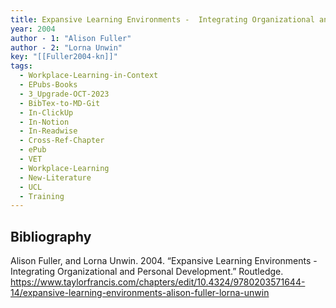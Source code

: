 ```yaml
---
title: Expansive Learning Environments -  Integrating Organizational and Personal Development
year: 2004
author - 1: "Alison Fuller"
author - 2: "Lorna Unwin"
key: "[[Fuller2004-kn]]"
tags:
  - Workplace-Learning-in-Context
  - EPubs-Books
  - 3_Upgrade-OCT-2023
  - BibTex-to-MD-Git
  - In-ClickUp
  - In-Notion
  - In-Readwise
  - Cross-Ref-Chapter
  - ePub
  - VET
  - Workplace-Learning
  - New-Literature
  - UCL
  - Training
---
```


## Bibliography
Alison Fuller, and Lorna Unwin. 2004. “Expansive Learning Environments -  Integrating Organizational and Personal Development.” Routledge. https://www.taylorfrancis.com/chapters/edit/10.4324/9780203571644-14/expansive-learning-environments-alison-fuller-lorna-unwin